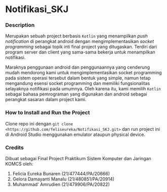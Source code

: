 # Notifikasi_SKJ
### Description
Merupakan sebuah project berbasis `Kotlin` yang menampilkan *push notification* di perangkat android dengan mengimplementasikan *socket programming* sebagai topik inti final project yang ditugaskan. Terdiri dari program server dan client yang sama-sama bekerja untuk menampilkan notifikasi.

Maraknya penggunaan android dan penggunaannya yang cenderung mudah mendorong kami untuk mengimplementasikan socket programming pada sistem operasi tersebut dalam bentuk yang simple, namun tetap mengandung esensi socket programming dan memiliki fungsionalitas selayaknya notifikasi pada umumnya. Oleh karena itu, kami memilih `Kotlin` sebagai bahasa pemrograman yang digunakan dan android sebagai perangkat sasaran dalam project kami.

### How to Install and Run the Project
Clone repo ini dengan `git clone <https://github.com/feliseureka/Notifikasi_SKJ.git>` dan run project ini di Android Studio menggunakan emulator ataupun physical device.

### Credits
Dibuat sebagai Final Project Praktikum Sistem Komputer dan Jaringan KOMCS oleh:
1.  Felicia Eureka Bunaren (21/477444/PA/20666) 
2.  Gelora Damayanti Manalu (21/480851/PA/20914)
3.  Muhammad' Amrudien (21/479906/PA/20822)
